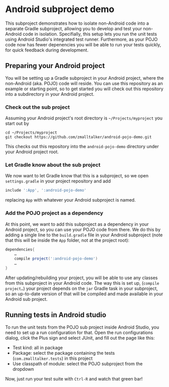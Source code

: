 # Android subproject demo #

This subproject demonstrates how to isolate non-Android code into a
separate Gradle subproject, allowing you to develop and test your
non-Android code in isolation. Specifially, this setup lets you run
the unit tests using Android Studio's integrated test
runner. Furthermore, as your POJO code now has fewer depenencies you
will be able to run your tests quickly, for quick feedback during
development.

## Preparing your Android project ##

You will be setting up a Gradle subproject in your Android project,
where the non-Android (aka. POJO) code will reside. You can use this
repository as an example or starting point, so to get started you will
check out this repository into a subdirectory in your Android project.

### Check out the sub project ###

Assuming your Android project's root directory is
`~/Projects/myproject` you start out by

```
cd ~/Projects/myproject
git checkout https://github.com/zmalltalker/android-pojo-demo.git
```

This checks out this repository into the `android-pojo-demo` directory
under your Android project root.

### Let Gradle know about the sub project ###

We now want to let Gradle know that this is a subproject, so we open
`settings.gradle` in your project repository and add

```gradle
include ':App', ':android-pojo-demo'
```

replacing `App` with whatever your Android subproject is named.

### Add the POJO project as a dependency ###

At this point, we want to add this subproject as a dependency in your
Android project, so you can use your POJO code from there. We do this
by adding a single line to the `build.gradle` file in your Android
subproject (note that this will be inside the `App` folder, not at the
project root):

```gradle
dependencies{
	…
	compile project(':android-pojo-demo')
    …
}
```

After updating/rebuilding your project, you will be able to use any
classes from this subproject in your Android code. The way this is
set up, (`compile project…`) your project depends on the `jar` Gradle
task in your subproject, so an up-to-date version of that will be
compiled and made available in your Android sub project.

## Running tests in Android studio ##

To run the unit tests from the POJO sub project inside Android Studio,
you need to set up a run configuration for that. Open the run
configurations dialog, click the Plus sign and select JUnit, and fill
out the page like this:

* Test kind: all in package
* Package: select the package containing the tests
  (`com.zmalltalker.tests`) in this project
* Use classpath of module: select the POJO subproject from the
  dropdown

Now, just run your test suite with `Ctrl-R` and watch that green bar!
